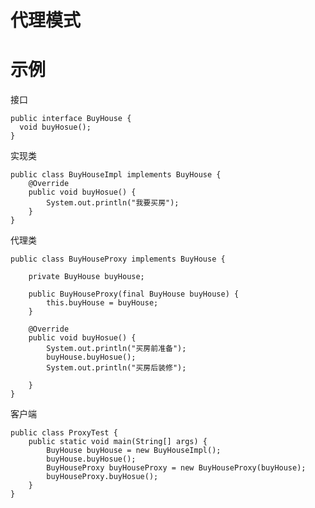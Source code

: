 

# 代理模式




# 示例


接口

	public interface BuyHouse {
	  void buyHosue();
	}

实现类


	public class BuyHouseImpl implements BuyHouse {
		@Override
		public void buyHosue() {
			System.out.println("我要买房");
		}
	}
	
代理类

	public class BuyHouseProxy implements BuyHouse {

		private BuyHouse buyHouse;

		public BuyHouseProxy(final BuyHouse buyHouse) {
			this.buyHouse = buyHouse;
		}

		@Override
		public void buyHosue() {
			System.out.println("买房前准备");
			buyHouse.buyHosue();
			System.out.println("买房后装修");

		}
	}

客户端

	public class ProxyTest {
		public static void main(String[] args) {
			BuyHouse buyHouse = new BuyHouseImpl();
			buyHouse.buyHosue();
			BuyHouseProxy buyHouseProxy = new BuyHouseProxy(buyHouse);
			buyHouseProxy.buyHosue();
		}
	}

